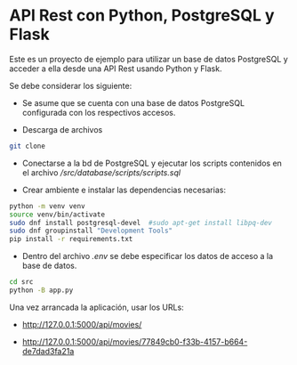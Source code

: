 # API Rest con Python, PostgreSQL y Flask


Este es un proyecto de ejemplo para utilizar un base de datos PostgreSQL y acceder a ella desde una API Rest usando Python y Flask.

Se debe considerar los siguiente:

- Se asume que se cuenta con una base de datos PostgreSQL configurada con los respectivos accesos.

- Descarga de archivos

```sh
git clone
```

- Conectarse a la bd de PostgreSQL y ejecutar los scripts contenidos en el archivo */src/database/scripts/scripts.sql* 

- Crear ambiente e instalar las dependencias necesarias:
```sh
python -m venv venv
source venv/bin/activate
sudo dnf install postgresql-devel  #sudo apt-get install libpq-dev
sudo dnf groupinstall "Development Tools"
pip install -r requirements.txt


```

- Dentro del archivo *.env* se debe especificar los datos de acceso a la base de datos.

```sh
cd src
python -B app.py
```

Una vez arrancada la aplicación, usar los URLs:

- http://127.0.0.1:5000/api/movies/

- http://127.0.0.1:5000/api/movies/77849cb0-f33b-4157-b664-de7dad3fa21a  
